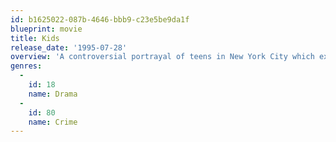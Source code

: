 ```yaml
---
id: b1625022-087b-4646-bbb9-c23e5be9da1f
blueprint: movie
title: Kids
release_date: '1995-07-28'
overview: 'A controversial portrayal of teens in New York City which exposes a deeply disturbing world of sex and substance abuse. The film focuses on a sexually reckless, freckle-faced boy named Telly, whose goal is to have sex with as many different girls as he can. When Jenny, a girl who has had sex only once, tests positive for HIV, she knows she contracted the disease from Telly. When Jenny discovers that Telly''s idea of "safe sex" is to only have sex with virgins, and is continuing to pass the disease onto other unsuspecting girls, Jenny makes it her business to try to stop him.'
genres:
  -
    id: 18
    name: Drama
  -
    id: 80
    name: Crime
---
```

